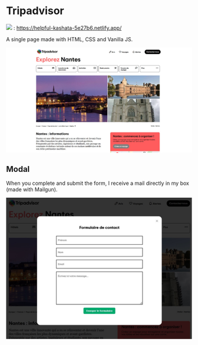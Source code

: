 # Tripadvisor

<img src="https://api.netlify.com/api/v1/badges/442c11d2-e86f-4974-b2ac-c08e8b233569/deploy-status"> : <a href="https://helpful-kashata-5e27b6.netlify.app/" target="_blank">https://helpful-kashata-5e27b6.netlify.app/</a>

A single page made with HTML, CSS and Vanilla JS.

<img src="./assets/img/preview/tripadvisor1.jpg" alt="tripadvisor front"/>

## Modal

When you complete and submit the form, I receive a mail directly in my box (made with Mailgun).

<img src="./assets/img/preview/tripadvisor2.jpg" alt="tripadvisor modal"/>
